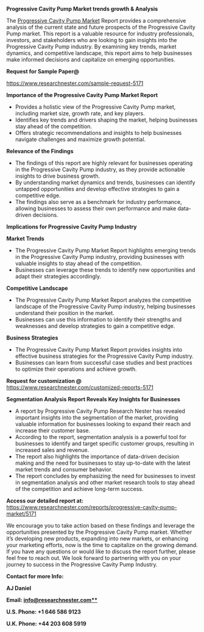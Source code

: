﻿<a name="_hlk169704084"></a><a name="_hlk168649135"></a><a name="_hlk167721000"></a>**Progressive Cavity Pump Market trends growth & Analysis**

The [Progressive Cavity Pump Market](https://www.researchnester.com/reports/progressive-cavity-pump-market/5171) Report provides a comprehensive analysis of the current state and future prospects of the Progressive Cavity Pump market. This report is a valuable resource for industry professionals, investors, and stakeholders who are looking to gain insights into the Progressive Cavity Pump industry. By examining key trends, market dynamics, and competitive landscape, this report aims to help businesses make informed decisions and capitalize on emerging opportunities.

**Request for Sample Paper@**

<https://www.researchnester.com/sample-request-5171>

**Importance of the Progressive Cavity Pump Market Report**

- Provides a holistic view of the Progressive Cavity Pump market, including market size, growth rate, and key players.
- Identifies key trends and drivers shaping the market, helping businesses stay ahead of the competition.
- Offers strategic recommendations and insights to help businesses navigate challenges and maximize growth potential.

**Relevance of the Findings**	

- The findings of this report are highly relevant for businesses operating in the Progressive Cavity Pump industry, as they provide actionable insights to drive business growth.
- By understanding market dynamics and trends, businesses can identify untapped opportunities and develop effective strategies to gain a competitive edge.
- The findings also serve as a benchmark for industry performance, allowing businesses to assess their own performance and make data-driven decisions.

**Implications for Progressive Cavity Pump  Industry**

**Market Trends**

- The Progressive Cavity Pump Market Report highlights emerging trends in the Progressive Cavity Pump industry, providing businesses with valuable insights to stay ahead of the competition.
- Businesses can leverage these trends to identify new opportunities and adapt their strategies accordingly.

**Competitive Landscape**

- The Progressive Cavity Pump Market Report analyzes the competitive landscape of the Progressive Cavity Pump industry, helping businesses understand their position in the market.
- Businesses can use this information to identify their strengths and weaknesses and develop strategies to gain a competitive edge.

**Business Strategies**

- The Progressive Cavity Pump Market Report provides insights into effective business strategies for the Progressive Cavity Pump industry.
- Businesses can learn from successful case studies and best practices to optimize their operations and achieve growth.

**Request for customization @** <https://www.researchnester.com/customized-reports-5171>

**Segmentation Analysis Report Reveals Key Insights for Businesses**

- A report by Progressive Cavity Pump Research Nester has revealed important insights into the segmentation of the market, providing valuable information for businesses looking to expand their reach and increase their customer base.
- According to the report, segmentation analysis is a powerful tool for businesses to identify and target specific customer groups, resulting in increased sales and revenue.
- The report also highlights the importance of data-driven decision making and the need for businesses to stay up-to-date with the latest market trends and consumer behavior.
- The report concludes by emphasizing the need for businesses to invest in segmentation analysis and other market research tools to stay ahead of the competition and achieve long-term success.

**Access our detailed report at:** <https://www.researchnester.com/reports/progressive-cavity-pump-market/5171>

We encourage you to take action based on these findings and leverage the opportunities presented by the Progressive Cavity Pump market. Whether it’s developing new products, expanding into new markets, or enhancing your marketing efforts, now is the time to capitalize on the growing demand. If you have any questions or would like to discuss the report further, please feel free to reach out. We look forward to partnering with you on your journey to success in the Progressive Cavity Pump Industry.

**Contact for more Info:**

**AJ Daniel**

**Email: [info@researchnester.com**](mailto:info@researchnester.com)**

**U.S. Phone: +1 646 586 9123**

**U.K. Phone: +44 203 608 5919**



